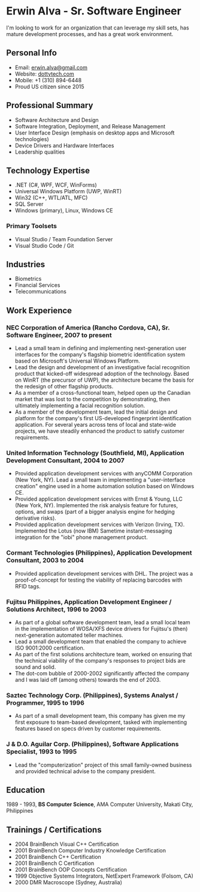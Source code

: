 # Erwin Alva - Sr. Software Engineer
I'm looking to work for an organization that can leverage my skill sets, has mature development processes, and has a great work environment.

## Personal Info
* Email: [erwin.alva@gmail.com](mailto:erwin.alva@gmail.com)
* Website: [dottytech.com](https://www.dottytech.com)
* Mobile: +1 (310) 894-6448
* Proud US citizen since 2015

## Professional Summary
* Software Architecture and Design
* Software Integration, Deployment, and Release Management
* User Interface Design (emphasis on desktop apps and Microsoft technologies)
* Device Drivers and Hardware Interfaces
* Leadership qualities

## Technology Expertise
* .NET (C#, WPF, WCF, WinForms)
* Universal Windows Platform (UWP, WinRT)
* Win32 (C++, WTL/ATL, MFC)
* SQL Server
* Windows (primary), Linux, Windows CE

### Primary Toolsets
* Visual Studio / Team Foundation Server
* Visual Studio Code / Git

## Industries
* Biometrics
* Financial Services
* Telecommunications

## Work Experience

### NEC Corporation of America (Rancho Cordova, CA), Sr. Software Engineer, 2007 to present
* Lead a small team in defining and implementing next-generation user interfaces for the
company's flagship biometric identification system based on Microsoft's Universal Windows Platform.
* Lead the design and development of an investigative facial recognition product that kicked-off
widespread adoption of the technology.  Based on WinRT (the precursor of UWP), the architecture
became the basis for the redesign of other flagship products.
* As a member of a cross-functional team, helped open up the Canadian market that was lost to the
competition by demonstrating, then ultimately implementing a facial recognition solution.
* As a member of the development team, lead the initial design and platform for the company's
first US-developed fingerprint identification application.  For several years across tens of
local and state-wide projects, we have steadily enhanced the product to satisfy customer
requirements.

### United Information Technology (Southfield, MI), Application Development Consultant, 2004 to 2007
* Provided application development services with anyCOMM Corporation (New York, NY).  Lead a small
team in implementing a "user-interface creation" engine used in a home automation solution based on
Windows CE.
* Provided application development services with Ernst & Young, LLC (New York, NY).  Implemented the
risk analysis feature for futures, options, and swaps (part of a bigger analysis engine for
hedging derivative risks).
* Provided application development services with Verizon (Irving, TX).  Implemented the Lotus (now
IBM) Sametime instant-messaging integration for the "iobi" phone management product.

### Cormant Technologies (Philippines), Application Development Consultant, 2003 to 2004
* Provided application development services with DHL.  The project was a proof-of-concept for
testing the viability of replacing barcodes with RFID tags.

### Fujitsu Philippines, Application Development Engineer / Solutions Architect, 1996 to 2003
* As part of a global software development team, lead a small local team in the implementation of
WOSA/XFS device drivers for Fujitsu's (then) next-generation automated teller machines.
* Lead a small development team that enabled the company to achieve ISO 9001:2000 certification.
* As part of the first solutions architecture team, worked on ensuring that the technical viability
of the company's responses to project bids are sound and solid.
* The dot-com bubble of 2000-2002 significantly affected the company and I was laid off (among
others) towards the end of 2003.

### Saztec Technology Corp. (Philippines), Systems Analyst / Programmer, 1995 to 1996
* As part of a small development team, this company has given me my first exposure to team-based
development, tasked with implementing features based on specs driven by customer requirements.

### J & D.O. Aguilar Corp. (Philippines), Software Applications Specialist, 1993 to 1995
* Lead the "computerization" project of this small family-owned business and provided
technical advise to the company president.

## Education
1989 - 1993, **BS Computer Science**, AMA Computer University, Makati City, Philippines

## Trainings / Certifications
* 2004 BrainBench Visual C++ Certification
* 2001 BrainBench Computer Industry Knowledge Certification
* 2001 BrainBench C++ Certification
* 2001 BrainBench C Certification
* 2001 BrainBench OOP Concepts Certification
* 1999 Objective Systems Integrators, NetExpert Framework (Folsom, CA)
* 2000 DMR Macroscope (Sydney, Australia)

